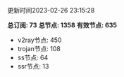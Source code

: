更新时间2023-02-26 23:15:28

**总订阅: 73**
**总节点: 1358**
**有效节点: 635**
- v2ray节点: 450
- trojan节点: 108
- ss节点: 64
- ssr节点: 13
